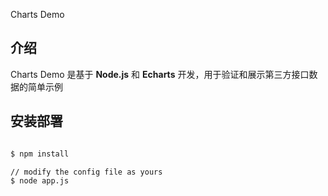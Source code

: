 
Charts Demo

## 介绍

Charts Demo 是基于 **Node.js** 和 **Echarts** 开发，用于验证和展示第三方接口数据的简单示例

## 安装部署

```bash

$ npm install

// modify the config file as yours
$ node app.js